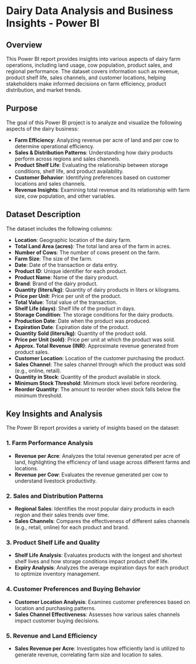 # Dairy Data Analysis and Business Insights - Power BI

## Overview
This Power BI report provides insights into various aspects of dairy farm operations, including land usage, cow population, product sales, and regional performance. The dataset covers information such as revenue, product shelf life, sales channels, and customer locations, helping stakeholders make informed decisions on farm efficiency, product distribution, and market trends.

## Purpose
The goal of this Power BI project is to analyze and visualize the following aspects of the dairy business:
- **Farm Efficiency**: Analyzing revenue per acre of land and per cow to determine operational efficiency.
- **Sales & Distribution Patterns**: Understanding how dairy products perform across regions and sales channels.
- **Product Shelf Life**: Evaluating the relationship between storage conditions, shelf life, and product availability.
- **Customer Behavior**: Identifying preferences based on customer locations and sales channels.
- **Revenue Insights**: Examining total revenue and its relationship with farm size, cow population, and other variables.

## Dataset Description
The dataset includes the following columns:

- **Location**: Geographic location of the dairy farm.
- **Total Land Area (acres)**: The total land area of the farm in acres.
- **Number of Cows**: The number of cows present on the farm.
- **Farm Size**: The size of the farm.
- **Date**: Date of the transaction or data entry.
- **Product ID**: Unique identifier for each product.
- **Product Name**: Name of the dairy product.
- **Brand**: Brand of the dairy product.
- **Quantity (liters/kg)**: Quantity of dairy products in liters or kilograms.
- **Price per Unit**: Price per unit of the product.
- **Total Value**: Total value of the transaction.
- **Shelf Life (days)**: Shelf life of the product in days.
- **Storage Condition**: The storage conditions for the dairy products.
- **Production Date**: Date when the product was produced.
- **Expiration Date**: Expiration date of the product.
- **Quantity Sold (liters/kg)**: Quantity of the product sold.
- **Price per Unit (sold)**: Price per unit at which the product was sold.
- **Approx. Total Revenue (INR)**: Approximate revenue generated from product sales.
- **Customer Location**: Location of the customer purchasing the product.
- **Sales Channel**: The sales channel through which the product was sold (e.g., online, retail).
- **Quantity in Stock**: Quantity of the product available in stock.
- **Minimum Stock Threshold**: Minimum stock level before reordering.
- **Reorder Quantity**: The amount to reorder when stock falls below the minimum threshold.

## Key Insights and Analysis
The Power BI report provides a variety of insights based on the dataset:

### 1. **Farm Performance Analysis**
   - **Revenue per Acre**: Analyzes the total revenue generated per acre of land, highlighting the efficiency of land usage across different farms and locations.
   - **Revenue per Cow**: Evaluates the revenue generated per cow to understand livestock productivity.

### 2. **Sales and Distribution Patterns**
   - **Regional Sales**: Identifies the most popular dairy products in each region and their sales trends over time.
   - **Sales Channels**: Compares the effectiveness of different sales channels (e.g., retail, online) for each product and brand.

### 3. **Product Shelf Life and Quality**
   - **Shelf Life Analysis**: Evaluates products with the longest and shortest shelf lives and how storage conditions impact product shelf life.
   - **Expiry Analysis**: Analyzes the average expiration days for each product to optimize inventory management.

### 4. **Customer Preferences and Buying Behavior**
   - **Customer Location Analysis**: Examines customer preferences based on location and purchasing patterns.
   - **Sales Channel Effectiveness**: Assesses how various sales channels impact customer buying decisions.

### 5. **Revenue and Land Efficiency**
   - **Sales Revenue per Acre**: Investigates how efficiently land is utilized to generate revenue, correlating farm size and location to sales.
  

